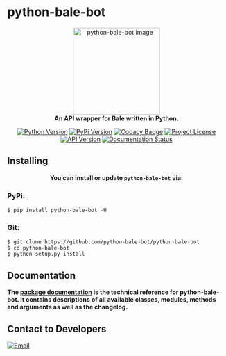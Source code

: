 # python-bale-bot

<div align='center'>

<img width=200 src="https://python-bale-bot.readthedocs.io/en/master/_static/bale.png" alt="python-bale-bot image">
<br>
<b style='margin-bottom:20px;'>An API wrapper for Bale written in Python. </b>
<br>

[![Python Version](https://img.shields.io/badge/Python-3.8_|_3.9_|_3.10-red?logo=python&style=plastic)](https://pypi.org/p/python-bale-bot)
[![PyPi Version](https://img.shields.io/pypi/v/python-bale-bot?color=blue&label=pypi&style=plastic)](https://pypi.org/p/python-bale-bot)
[![Codacy Badge](https://app.codacy.com/project/badge/Grade/deacf2bc3f13492d944e329ac19ac0d1)](https://www.codacy.com/gh/python-bale-bot/python-bale-bot/dashboard)
[![Project License](https://img.shields.io/github/license/python-bale-bot/python-bale-bot?style=plastic)](https://opensource.org/licenses/MIT)
[![API Version](https://img.shields.io/badge/Bale%20API-1.0-blue?style=plastic)](https://dev.bale.ai/api)
[![Documentation Status](https://readthedocs.org/projects/python-telegram-bot/badge/?version=stable)](https://python-bale-bot.rtfd.org/)

</div>

## Installing
<div align='center'><p><b>You can install or update <code>python-bale-bot</code> via:</b></p></div>

### PyPi:

```
$ pip install python-bale-bot -U
```

### Git:

```
$ git clone https://github.com/python-bale-bot/python-bale-bot
$ cd python-bale-bot
$ python setup.py install
```

## Documentation
<p><b>The <a href="https://python-bale-bot.readthedocs.io/en/">package documentation</a> is the technical reference for python-bale-bot. It contains descriptions of all available classes, modules, methods and arguments as well as the changelog.</b></p>


## Contact to Developers
[![Email](https://img.shields.io/badge/Email-python--bale--bot@googlegroups.com-green?logo=Gmail&logoColor=white)](mailto:python-bale-bot@googlegroups.com)
